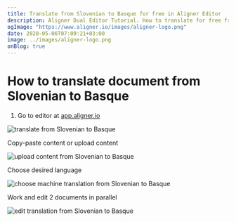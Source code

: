 ```yaml
---
title: Translate from Slovenian to Basque for free in Aligner Editor
description: Aligner Dual Editor Tutorial. How to translate for free from Slovenian to Basque. Aligner is multilingual document management platform. 
ogImage: "https://www.aligner.io/images/aligner-logo.png"
date: 2020-05-06T07:09:21+03:00
image: ../images/aligner-logo.png
onBlog: true
---
```


# How to translate document from Slovenian to Basque

1. Go to editor at [app.aligner.io](https://app.aligner.io "Aligner App web page")

![translate from Slovenian to Basque](../aligner-blank-editor.png "translate from Slovenian to Basque")

Copy-paste content or upload content

![upload content from Slovenian to Basque](../aligner-uploaded-document.png "upload content from Slovenian to Basque")

Choose desired language

![choose machine translation from Slovenian to Basque](../aligner-language-dropdown.png "choose machine translation from Slovenian to Basque")

Work and edit 2 documents in parallel

![edit translation from Slovenian to Basque](../aligner-double-sitded-editor.png "edit translation from Slovenian to Basque")

